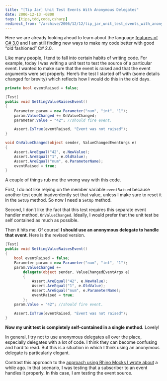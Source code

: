 ```yaml
---
title: "[Tip Jar] Unit Test Events With Anonymous Delegates"
date: 2006-12-13 -0800
tags: [tips,tdd,code,csharp]
redirect_from: "/archive/2006/12/12/tip_jar_unit_test_events_with_anonymous_delegates.aspx/"
---
```


Here we are already looking ahead to learn about the language [features
of C#
3.0](http://channel9.msdn.com/ShowPost.aspx?PostID=10276 "Channel 9 - Programming Data in C# 3.0")
and I am still finding new ways to make my code better with good “old
fashioned” C# 2.0.

Like many people, I tend to fall into certain habits of writing code.
For example, today I was writing a unit test to test the source of a
particular event. I wanted to make sure that the event is raised and
that the event arguments were set properly. Here’s the test I started
off with (some details changed for brevity) which reflects how I would
do this in the old days.

```csharp
private bool eventRaised = false;

[Test]
public void SettingValueRaisesEvent()
{
    Parameter param = new Parameter("num", "int", "1");
    param.ValueChanged += OnValueChanged;
    parameter.Value = "42"; //should fire event.

    Assert.IsTrue(eventRaised, "Event was not raised");
}

void OnValueChanged(object sender, ValueChangedEventArgs e)
{
    Assert.AreEqual("42", e.NewValue);
    Assert.AreEqual("1", e.OldValue);
    Assert.AreEqual("num", e.ParameterName);
    eventRaised = true;
}
```

A couple of things rub me the wrong way with this code.

First, I do not like relying on the member variable `eventRaised`
because another test could inadverdently set that value, unless I make
sure to reset it in the `SetUp` method. So now I need a `SetUp` method.

Second, I don’t like the fact that this test requires this separate
event handler method, `OnValueChanged`. Ideally, I would prefer that the
unit test be self contained as much as possible.

Then it hits me. Of course! **I should use an anonymous delegate to
handle that event**. Here is the revised version.

```csharp
[Test]
public void SettingValueRaisesEvent()
{
    bool eventRaised = false;
    Parameter param = new Parameter("num", "int", "1");
    param.ValueChanged += 
        delegate(object sender, ValueChangedEventArgs e)
        {
            Assert.AreEqual("42", e.NewValue);
            Assert.AreEqual("1", e.OldValue);
            Assert.AreEqual("num", e.ParameterName);
            eventRaised = true;
        };
    param.Value = "42"; //should fire event.

    Assert.IsTrue(eventRaised, "Event was not raised");
}
```

**Now my unit test is completely self-contained in a single method.**
Lovely!

In general, I try not to use anonymous delegates all over the place,
especially delegates with a lot of code. I think they can become
confusing and hard to read. But this is a situation in which I think
using an anonymous delegate is particularly elegant.

Contrast this approach to the [approach using Rhino Mocks I wrote
about](https://haacked.com/archive/2006/06/23/UsingRhinoMocksToUnitTestEventsOnInterfaces.aspx "Using Rhino Mocks To Unit Test Events")
a while ago. In that scenario, I was testing that a subscriber to an
event handles it properly. In this case, I am testing the event source.

